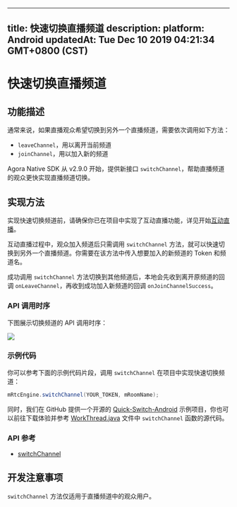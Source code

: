 
---
title: 快速切换直播频道
description: 
platform: Android
updatedAt: Tue Dec 10 2019 04:21:34 GMT+0800 (CST)
---
# 快速切换直播频道
## 功能描述

通常来说，如果直播观众希望切换到另外一个直播频道，需要依次调用如下方法：

- `leaveChannel`，用以离开当前频道
- `joinChannel`，用以加入新的频道

Agora Native SDK 从 v2.9.0 开始，提供新接口 `switchChannel`，帮助直播频道的观众更快实现直播频道切换。

## 实现方法

实现快速切换频道前，请确保你已在项目中实现了互动直播功能，详见开始[互动直播](../../cn/Interactive%20Broadcast/start_live_android.md)。

互动直播过程中，观众加入频道后只需调用 `switchChannel` 方法，就可以快速切换到另外一个直播频道。你需要在该方法中传入想要加入的新频道的 Token 和频道名。

成功调用 `switchChannel` 方法切换到其他频道后，本地会先收到离开原频道的回调 `onLeaveChannel`，再收到成功加入新频道的回调 `onJoinChannelSuccess`。

### API 调用时序

下图展示切换频道的 API 调用时序：

![](https://web-cdn.agora.io/docs-files/1569229417437)

### 示例代码

你可以参考下面的示例代码片段，调用 `switchChannel` 在项目中实现快速切换频道：

```java
mRtcEngine.switchChannel(YOUR_TOKEN, mRoomName);
```

同时，我们在 GitHub 提供一个开源的 [Quick-Switch-Android](https://github.com/AgoraIO/Advanced-Video/tree/master/Quick-Switch-Channel/Quick-Switch-Android) 示例项目，你也可以前往下载体验并参考 [WorkThread.java](https://github.com/AgoraIO/Advanced-Video/blob/master/Quick-Switch-Channel/Quick-Switch-Android/app/src/main/java/io/agora/switchlive/rtc/WorkerThread.java) 文件中 `switchChannel` 函数的源代码。

### API 参考

- [switchChannel](https://docs.agora.io/cn/Interactive%20Broadcast/API%20Reference/java/classio_1_1agora_1_1rtc_1_1_rtc_engine.html#a72f13225defc1b14dfb29820a0495da2)

## 开发注意事项

`switchChannel` 方法仅适用于直播频道中的观众用户。
